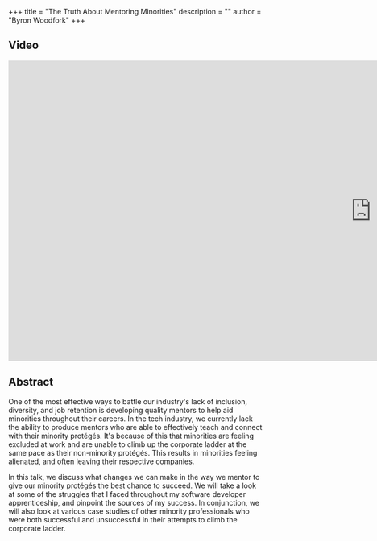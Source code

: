 +++
title = "The Truth About Mentoring Minorities"
description = ""
author = "Byron Woodfork"
+++


## Video
<iframe width="1440" height="597" src="https://www.youtube.com/embed/sBD1SGuH2aI" frameborder="0" allow="accelerometer; autoplay; encrypted-media; gyroscope; picture-in-picture" allowfullscreen></iframe>

## Abstract
One of the most effective ways to battle our industry's lack of inclusion, diversity, and job retention is developing quality mentors to help aid minorities throughout their careers. In the tech industry, we currently lack the ability to produce mentors who are able to effectively teach and connect with their minority protégés. It's because of this that minorities are feeling excluded at work and are unable to climb up the corporate ladder at the same pace as their non-minority protégés. This results in minorities feeling alienated, and often leaving their respective companies.

In this talk, we discuss what changes we can make in the way we mentor to give our minority protégés the best chance to succeed. We will take a look at some of the struggles that I faced throughout my software developer apprenticeship, and pinpoint the sources of my success. In conjunction, we will also look at various case studies of other minority professionals who were both successful and unsuccessful in their attempts to climb the corporate ladder.